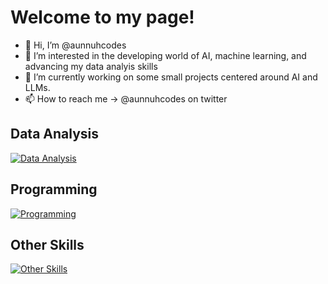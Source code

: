 # Welcome to my page! 
- 👋 Hi, I’m @aunnuhcodes
- 👀 I’m interested in the developing world of AI, machine learning, and advancing my data analyis skills
- 🌱 I’m currently working on some small projects centered around AI and LLMs.
- 📫 How to reach me -> @aunnuhcodes on twitter

## **Data Analysis**
[![Data Analysis](https://skillicons.dev/icons?i=postgres,matlab,py,r)](https://skillicons.dev)

## **Programming**
[![Programming](https://skillicons.dev/icons?i=cpp,py,vscode,visualstudio,vim)](https://skillicons.dev)

## **Other Skills**
[![Other Skills](https://skillicons.dev/icons?i=ps,linux,github,discord)](https://skillicons.dev)


<!---
aunnuhcodes/aunnuhcodes is a ✨ special ✨ repository because its `README.md` (this file) appears on your GitHub profile.
You can click the Preview link to take a look at your changes.
--->
